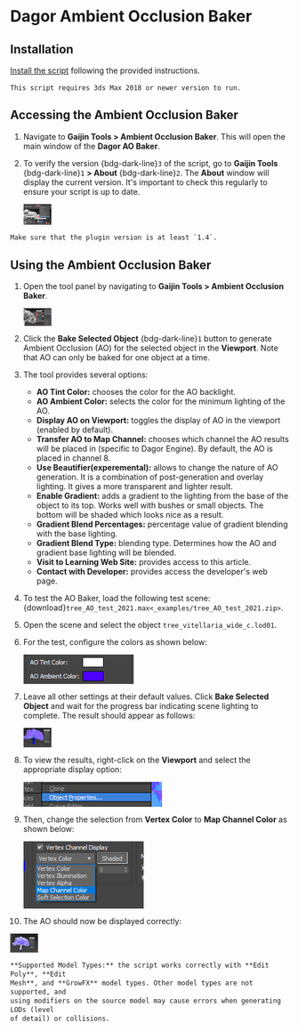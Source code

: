 # Dagor Ambient Occlusion Baker

## Installation

[Install the script](installation.md) following the provided instructions.

```{important}
This script requires 3ds Max 2018 or newer version to run.
```

## Accessing the Ambient Occlusion Baker

1. Navigate to **Gaijin Tools > Ambient Occlusion Baker**. This will open the
   main window of the **Dagor AO Baker**.

2. To verify the version {bdg-dark-line}`3` of the script, go to **Gaijin
   Tools** {bdg-dark-line}`1` **> About** {bdg-dark-line}`2`. The **About**
   window will display the current version. It's important to check this
   regularly to ensure your script is up to date.

   <img src="_images/ao_baker_01.png" alt="Accessing the Ambient Occlusion Baker" align="center" width="50em">

```{note}
Make sure that the plugin version is at least `1.4`.
```

## Using the Ambient Occlusion Baker

1. Open the tool panel by navigating to **Gaijin Tools > Ambient Occlusion
   Baker**.

   <img src="_images/ao_baker_02.png" alt="Using the Ambient Occlusion Baker" align="center" width="50em">

2. Click the **Bake Selected Object** {bdg-dark-line}`1` button to generate
   Ambient Occlusion (AO) for the selected object in the **Viewport**. Note that
   AO can only be baked for one object at a time.

3. The tool provides several options:
   - **AO Tint Color:** chooses the color for the AO backlight.
   - **AO Ambient Color:** selects the color for the minimum lighting of the AO.
   - **Display AO on Viewport:** toggles the display of AO in the viewport
     (enabled by default).
   - **Transfer AO to Map Channel:** chooses which channel the AO results will
     be placed in (specific to Dagor Engine). By default, the AO is placed in
     channel 8.
   - **Use Beautifier(experemental):** allows to change the nature of AO
     generation. It is a combination of post-generation and overlay lighting. It
     gives a more transparent and lighter result.
   - **Enable Gradient:** adds a gradient to the lighting from the base of the
     object to its top. Works well with bushes or small objects. The bottom will
     be shaded which looks nice as a result.
   - **Gradient Blend Percentages:** percentage value of gradient blending with
     the base lighting.
   - **Gradient Blend Type:** blending type. Determines how the AO and gradient
     base lighting will be blended.
   - **Visit to Learning Web Site:** provides access to this article.
   - **Contact with Developer:** provides access the developer's web page.

4. To test the AO Baker, load the following test scene:
   {download}`tree_AO_test_2021.max<_examples/tree_AO_test_2021.zip>`.

5. Open the scene and select the object `tree_vitellaria_wide_c.lod01`.

6. For the test, configure the colors as shown below:

   <img src="_images/ao_baker_03.png" alt="Using the Ambient Occlusion Baker" align="center">

7. Leave all other settings at their default values. Click **Bake Selected
   Object** and wait for the progress bar indicating scene lighting to complete.
   The result should appear as follows:

   <img src="_images/ao_baker_04.png" alt="Using the Ambient Occlusion Baker" align="center" width="50em">

8. To view the results, right-click on the **Viewport** and select the
   appropriate display option:

   <img src="_images/ao_baker_05.png" alt="Using the Ambient Occlusion Baker" align="center">

9. Then, change the selection from **Vertex Color** to **Map Channel Color** as
   shown below:

   <img src="_images/ao_baker_06.png" alt="Using the Ambient Occlusion Baker" align="center">

10. The AO should now be displayed correctly:

   <img src="_images/ao_baker_07.png" alt="Using the Ambient Occlusion Baker" align="center" width="50em">


```{important}
**Supported Model Types:** the script works correctly with **Edit Poly**, **Edit
Mesh**, and **GrowFX** model types. Other model types are not supported, and
using modifiers on the source model may cause errors when generating LODs (level
of detail) or collisions.
```

